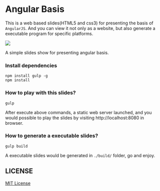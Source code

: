 Angular Basis
=============
This is a web based slides(HTML5 and css3) for presenting the basis of `AngularJS`. And you can view it not only as a website, but also generate a executable program for specific platforms.

![](https://raw.githubusercontent.com/leftstick/AngularSlides/master/res/img/2014-07-16_175219.png)

A simple slides show for presenting angular basis.


### Install dependencies

```shell
npm install gulp -g
npm install
```

### How to play with this slides?

```shell
gulp
```

After execute above commands, a static web server launched, and you would possible to play the slides by visiting http://localhost:8080 in browser.

### How to generate a executable slides?

```shell
gulp build
```

A executable slides would be generated in `./build/` folder, go and enjoy.



## LICENSE

[MIT License](http://en.wikipedia.org/wiki/MIT_License)